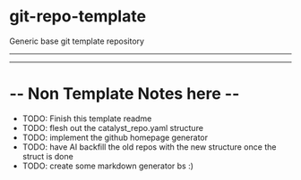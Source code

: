 # git-repo-template

<!-- TODO: replace this with all shieldio and repo relevant badges -->

Generic base git template repository

---
---
# -- Non Template Notes here --

- TODO: Finish this template readme
- TODO: flesh out the catalyst_repo.yaml structure
- TODO: implement the github homepage generator
- TODO: have AI backfill the old repos with the new structure once the struct is done
- TODO: create some markdown generator bs :)